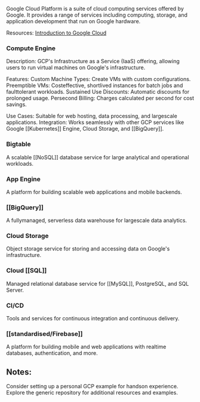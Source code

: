 Google Cloud Platform is a suite of cloud computing services offered by Google. It provides a range of services including computing, storage, and application development that run on Google hardware.

Resources:
 [Introduction to Google Cloud](https://www.youtube.com/watch?v=IeMYQqJeK4)
### Compute Engine

 Description: GCP's Infrastructure as a Service (IaaS) offering, allowing users to run virtual machines on Google's infrastructure.
 
 Features:
   Custom Machine Types: Create VMs with custom configurations.
   Preemptible VMs: Costeffective, shortlived instances for batch jobs and faulttolerant workloads.
   Sustained Use Discounts: Automatic discounts for prolonged usage.
   Persecond Billing: Charges calculated per second for cost savings.
   
 Use Cases: Suitable for web hosting, data processing, and largescale applications.
 Integration: Works seamlessly with other GCP services like Google [[Kubernetes]] Engine, Cloud Storage, and [[BigQuery]].

### Bigtable
 A scalable [[NoSQL]] database service for large analytical and operational workloads.

### App Engine
 A platform for building scalable web applications and mobile backends.

### [[BigQuery]]
 A fullymanaged, serverless data warehouse for largescale data analytics.

### Cloud Storage
 Object storage service for storing and accessing data on Google's infrastructure.

### Cloud [[SQL]]
 Managed relational database service for [[MySQL]], PostgreSQL, and SQL Server.

### CI/CD
 Tools and services for continuous integration and continuous delivery.

### [[standardised/Firebase]]
 A platform for building mobile and web applications with realtime databases, authentication, and more.

## Notes:
 Consider setting up a personal GCP example for handson experience.
 Explore the generic repository for additional resources and examples.
